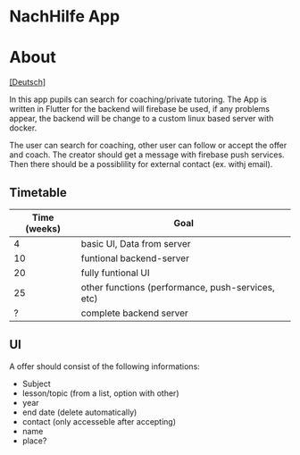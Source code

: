 # NachHilfe App 


# About

[[Deutsch]](https://github.com/FineFindus/NachHilfeApp/blob/master/README.de.md)

In this app pupils can search for coaching/private tutoring.
The App is written in Flutter for the backend will firebase be used, if any problems appear, the backend will be change to a custom linux based server with docker.

The user can search for coaching, other user can follow or accept the offer and coach.
The creator should get a message with firebase push services. Then there should be a possiblility for external contact (ex. withj email).


## Timetable

| Time (weeks) | Goal                                                      | 
|--------------|-----------------------------------------------------------|
|  4           | basic UI, Data from server                                   |
| 10           | funtional backend-server                                  |
| 20           | fully funtional UI                                        |
|25              | other functions (performance, push-services, etc)         |
|?            | complete backend server                                            |

## UI
A offer should consist of the following informations:
* Subject
* lesson/topic (from a list, option with other)
* year
* end date (delete automatically)
* contact (only accesseble after accepting)
* name
* place?
